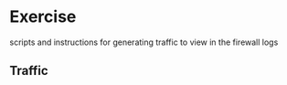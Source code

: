 # Exercise

scripts and instructions for generating traffic to view in the firewall logs

## Traffic 